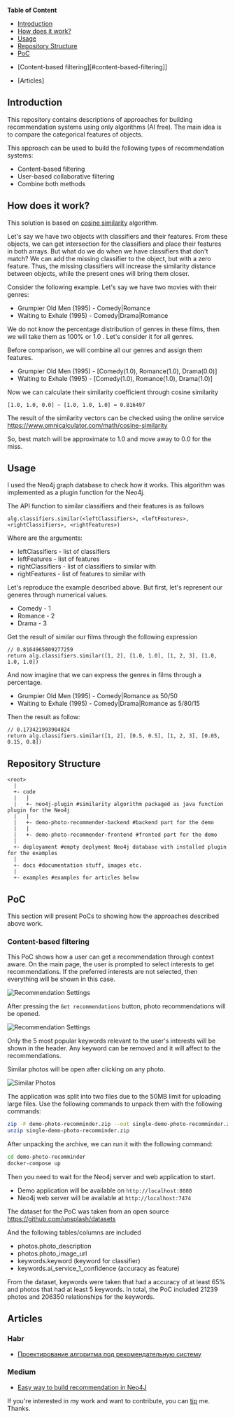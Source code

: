 **Table of Content**

- [Introduction](#introduction)
- [How does it work?](#how-does-it-work)
- [Usage](#usage)
- [Repository Structure](#repository-structure)
- [PoC](#poc)
 * [Content-based filtering][#content-based-filtering]]
- [Articles]

## Introduction

This repository contains descriptions of approaches for building recommendation systems using only algorithms (AI free). The main idea is to compare the categorical features of objects.

This approach can be used to build the following types of recommendation systems:
- Content-based filtering
- User-based collaborative filtering
- Combine both methods


## How does it work?

This solution is based on [cosine similarity](https://en.wikipedia.org/wiki/Cosine_similarity) algorithm.

Let's say we have two objects with classifiers and their features. From these objects, we can get intersection for the classifiers and place their features in both arrays.
But what do we do when we have classifiers that don't match?
We can add the missing classifier to the object, but with a zero feature.
Thus, the missing classifiers will increase the similarity distance between objects, while the present ones will bring them closer.

Consider the following example.
Let's say we have two movies with their genres:
- Grumpier Old Men (1995) - Comedy|Romance
- Waiting to Exhale (1995) - Comedy|Drama|Romance

We do not know the percentage distribution of genres in these films, then we will take them as 100% or 1.0 . Let's consider it for all genres.

Before comparison, we will combine all our genres and assign them features.
- Grumpier Old Men (1995) - [Comedy(1.0), Romance(1.0), Drama(0.0)]
- Waiting to Exhale (1995) - [Comedy(1.0), Romance(1.0), Drama(1.0)]

Now we can calculate their similarity coefficient through cosine similarity

```
[1.0, 1.0, 0.0] ~ [1.0, 1.0, 1.0] = 0.816497
```

The result of the similarity vectors can be checked using the online service https://www.omnicalculator.com/math/cosine-similarity

So, best match will be approximate to 1.0 and move away to 0.0 for the miss.


## Usage

I used the Neo4j graph database to check how it works. This algorithm was implemented as a plugin function for the Neo4j.

The API function to similar classifiers and their features is as follows
```cql
alg.classifiers.similar(<leftClassifiers>, <leftFeatures>, <rightClassifiers>, <rightFeatures>)
```

Where are the arguments:
- leftClassifiers - list of classifiers
- leftFeatures - list of features
- rightClassifiers - list of classifiers to similar with
- rightFeatures - list of features to similar with

Let's reproduce the example described above. But first, let's represent our generes through numerical values.
- Comedy - 1
- Romance - 2
- Drama - 3

Get the result of similar our films through the following expression
```cql
// 0.8164965809277259
return alg.classifiers.similar([1, 2], [1.0, 1.0], [1, 2, 3], [1.0, 1.0, 1.0])
```

And now imagine that we can express the genres in films through a percentage.
- Grumpier Old Men (1995) - Comedy|Romance as 50/50
- Waiting to Exhale (1995) - Comedy|Drama|Romance as 5/80/15

Then the result as follow:
```cql
// 0.173421993904824
return alg.classifiers.similar([1, 2], [0.5, 0.5], [1, 2, 3], [0.05, 0.15, 0.8])
```


## Repository Structure

```
<root>
  |
  +- code
  |   |
  |   +- neo4j-plugin #similarity algorithm packaged as java function plugin for the Neo4j 
  |   |
  |   +- demo-photo-recommender-backend #backend part for the demo
  |   |
  |   +- demo-photo-recommender-frontend #fronted part for the demo
  |
  +- deployament #empty deplyment Neo4j database with installed plugin for the examples
  |
  +- docs #documentation stuff, images etc.
  |
  +- examples #examples for articles below

```

## PoC

This section will present PoCs to showing how the approaches described above work.

### Content-based filtering

This PoC shows how a user can get a recommendation through context aware.
On the main page, the user is prompted to select interests to get recommendations.
If the preferred interests are not selected, then everything will be shown in this case.

![Recommendation Settings](./docs/recommender_settings.png)

After pressing the `Get recommendations` button, photo recommendations will be opened.

![Recommendation Settings](./docs/recommender_settings.png)

Only the 5 most popular keywords relevant to the user's interests will be shown in the header. Any keyword can be removed and it will affect to the recommendations.

Similar photos will be open after clicking on any photo.

![Similar Photos](./docs/similar_photos.png)


The application was split into two files due to the 50MB limit for uploading large files.
Use the following commands to unpack them with the following commands:

```sh
zip -F demo-photo-recomminder.zip --out single-demo-photo-recomminder.zip
unzip single-demo-photo-recomminder.zip
```

After unpacking the archive, we can run it with the following command:

```sh
cd demo-photo-recomminder
docker-compose up
```

Then you need to wait for the Neo4j server and web application to start.
- Demo application will be available on `http://localhost:8080`
- Neo4j web server will be available at `http://localhost:7474` 

The dataset for the PoC was taken from an open source https://github.com/unsplash/datasets

And the following tables/columns are included
- photos.photo_description
- photos.photo_image_url
- keywords.keyword (keyword for classifier)
- keywords.ai_service_1_confidence (accuracy as feature)

From the dataset, keywords were taken that had a accuracy of at least 65% and photos that had at least 5 keywords.
In total, the PoC included 21239 photos and 206350 relationships for the keywords.

## Articles

### Habr
- [Проектирование алгоритма под рекомендательную систему](https://habr.com/ru/articles/743986/)

### Medium
- [Easy way to build recommendation in Neo4J](https://medium.com/@divin.dmitry/easy-way-to-build-recommendation-in-neo4j-56b64eac28c3)

If you're interested in my work and want to contribute, you can [tip](https://www.paypal.com/donate/?hosted_button_id=YB9A5UNH7LB34) me. Thanks.
